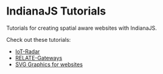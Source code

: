 # IndianaJS Tutorials

Tutorials for creating spatial aware websites with IndianaJS.

Check out these tutorials:
* [IoT-Radar](http://)
* [RELATE-Gateways](http://)
* [SVG Graphics for websites](http://)
